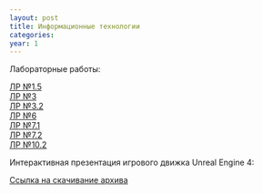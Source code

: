 ```yaml
---
layout: post
title: Информационные технологии
categories: 
year: 1
---
```


Лабораторные работы:

[ЛР №1.5](https://disk.yandex.ru/d/vqU-lo9FVri8-w)\
[ЛР №3](https://disk.yandex.ru/d/ARsTFCzonK5bgQ)\
[ЛР №3.2](https://disk.yandex.ru/d/zWNN-Wz0RY2gsA)\
[ЛР №6](https://disk.yandex.ru/d/UjXf_cGLvWRPuw)\
[ЛР №7.1](https://disk.yandex.ru/d/yUSfwEnjgdY3Sw)\
[ЛР №7.2](https://disk.yandex.ru/d/anENMIX8XOoBSA)\
[ЛР №10.2](https://disk.yandex.ru/d/31yxN18GFJsu2A)

Интерактивная презентация игрового движка Unreal Engine 4:

[Ссылка на скачивание архива](https://disk.yandex.ru/d/ZHPf2NftyWpkEQ)
